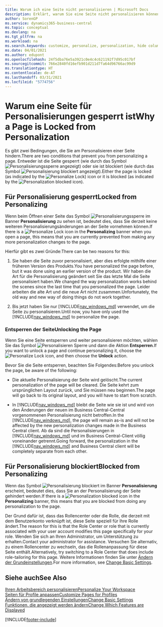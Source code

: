 ```yaml
---
title: Warum ich eine Seite nicht personalisieren | Microsoft Docs
description: Erklärt, warum Sie eine Seite nicht personalisieren können und was Sie tun können, um sie zu entsperren, sodass Sie sie anpassen können.
author: SorenGP
ms.service: dynamics365-business-central
ms.topic: conceptual
ms.devlang: na
ms.tgt_pltfrm: na
ms.workload: na
ms.search.keywords: customize, personalize, personalization, hide columns, remove fields, move fields
ms.date: 04/01/2021
ms.author: edupont
ms.openlocfilehash: 24f5dba76e5a3921c0e4c4c621192f7d95c017bf
ms.sourcegitcommit: 766e2840fd16efb901d211d7fa64d96766ac99d9
ms.translationtype: HT
ms.contentlocale: de-AT
ms.lasthandoff: 03/31/2021
ms.locfileid: "5774756"
---
```

# <a name="why-a-page-is-locked-from-personalization"></a><span data-ttu-id="8baf7-103">Warum eine Seite für Personalisierungen gesperrt ist</span><span class="sxs-lookup"><span data-stu-id="8baf7-103">Why a Page is Locked from Personalization</span></span>

<span data-ttu-id="8baf7-104">Es gibt zwei Bedingungen, die Sie am Personalisieren einer Seite hindern.</span><span class="sxs-lookup"><span data-stu-id="8baf7-104">There are two conditions that prevent you from personalizing a page.</span></span> <span data-ttu-id="8baf7-105">Entweder ist die Seite gesperrt (wie durch das Symbol ![Personalisierungssperre](media/personalization-lock-icon.png "Personalisieren sperren") angezeigt) oder sie ist blockiert (wie durch das Symbol ![Personalisierung blockiert](media/personalization-blocked-icon.png "Personalisierung blockiert") angezeigt).</span><span class="sxs-lookup"><span data-stu-id="8baf7-105">Either the page is locked (as indicated by the ![Personalize Lock](media/personalization-lock-icon.png "Personalize lock")) icon or it is blocked (as indicated by the ![Personalization blocked](media/personalization-blocked-icon.png "Personalization blocked") icon).</span></span>

## <a name="locked-from-personalizing"></a><span data-ttu-id="8baf7-106">Für Personalisierung gesperrt</span><span class="sxs-lookup"><span data-stu-id="8baf7-106">Locked from Personalizing</span></span>

<span data-ttu-id="8baf7-107">Wenn beim Öffnen einer Seite das Symbol ![Personalisierungssperre](media/personalization-lock-icon.png "Personalisieren sperren") im Banner **Personalisierung** zu sehen ist, bedeutet dies, dass Sie derzeit keine weiteren Personalisierungsänderungen an der Seite vornehmen können.</span><span class="sxs-lookup"><span data-stu-id="8baf7-107">If there is a ![Personalize Lock](media/personalization-lock-icon.png "Personalize lock") icon in the **Personalizing** banner when you open a page, this means that you are currently prevented from making any more personalization changes to the page.</span></span>

<!-- This is because we changed the way personalization works behind the scenes since the last time that you personalized the page. Unfortunately, the old way and new of doing things do not work together.

The page currently includes the last personalization changes that you made. If you want to continue personalizing the page, then you can choose the lock icon and then **Unlock**. Just be aware that if you choose to unlock the page, the current personalization of the page will be cleared, and you will have to start from scratch.
-->

<span data-ttu-id="8baf7-108">Hierfür gibt es zwei Gründe:</span><span class="sxs-lookup"><span data-stu-id="8baf7-108">There can be two reasons for this:</span></span>

1. <span data-ttu-id="8baf7-109">Sie haben die Seite zuvor personalisiert, aber dies erfolgte mithilfe einer früheren Version des Produkts.</span><span class="sxs-lookup"><span data-stu-id="8baf7-109">You have personalized the page before, but it was done using an earlier version of the product.</span></span> <span data-ttu-id="8baf7-110">Wir haben die Art für die Personalisierung geändert seit Sie das letzte Mal die Seite personalisiert haben.</span><span class="sxs-lookup"><span data-stu-id="8baf7-110">We changed the way personalization works behind the scenes since the last time that you personalized the page.</span></span> <span data-ttu-id="8baf7-111">Leider arbeiten die alte Art und die neue Art nicht zusammen.</span><span class="sxs-lookup"><span data-stu-id="8baf7-111">Unfortunately, the old way and new way of doing things do not work together.</span></span>

2. <span data-ttu-id="8baf7-112">Bis jetzt haben Sie nur [!INCLUDE[nav_windows_md](includes/nav_windows_md.md)] verwendet, um die Seite zu personalisieren.</span><span class="sxs-lookup"><span data-stu-id="8baf7-112">Until now, you have only used the [!INCLUDE[nav_windows_md](includes/nav_windows_md.md)] to personalize the page.</span></span>

### <a name="unlocking-the-page"></a><span data-ttu-id="8baf7-113">Entsperren der Seite</span><span class="sxs-lookup"><span data-stu-id="8baf7-113">Unlocking the Page</span></span>

<span data-ttu-id="8baf7-114">Wenn Sie eine Seite entsperren und weiter personalisieren möchten, wählen Sie das Symbol ![Personalisieren Sperre](media/personalization-lock-icon.png "Personalisieren sperren") und dann die Aktion **Entsperren**.</span><span class="sxs-lookup"><span data-stu-id="8baf7-114">If you want to unlock a page and continue personalizing it, choose the ![Personalize Lock](media/personalization-lock-icon.png "Personalize lock") icon, and then choose the **Unlock** action.</span></span>  

<span data-ttu-id="8baf7-115">Bevor Sie die Seite entsperren, beachten Sie Folgendes:</span><span class="sxs-lookup"><span data-stu-id="8baf7-115">Before you unlock the page, be aware of the following:</span></span>

- <span data-ttu-id="8baf7-116">Die aktuelle Personalisierung der Seite wird gelöscht.</span><span class="sxs-lookup"><span data-stu-id="8baf7-116">The current personalization of the page will be cleared.</span></span> <span data-ttu-id="8baf7-117">Die Seite kehrt zum ursprünglichen Layout zurück, und Sie müssen neu beginnen.</span><span class="sxs-lookup"><span data-stu-id="8baf7-117">The page will go back to its original layout, and you will have to start from scratch.</span></span>

- <span data-ttu-id="8baf7-118">In [!INCLUDE[nav_windows_md](includes/nav_windows_md.md)] bleibt die Seite wie sie ist und wird von den Änderungen der neuen im Business Central-Central vorgenommenen Personalisierung nicht betroffen.</span><span class="sxs-lookup"><span data-stu-id="8baf7-118">In the [!INCLUDE[nav_windows_md](includes/nav_windows_md.md)], the page will remain as-is and will not be affected by the new personalization changes made in the Business Central client.</span></span> <span data-ttu-id="8baf7-119">Ab da sind die Personalisierungen in [!INCLUDE[nav_windows_md](includes/nav_windows_md.md)] und im Business Central-Client völlig voneinander getrennt.</span><span class="sxs-lookup"><span data-stu-id="8baf7-119">Going forward, the personalization in the [!INCLUDE[nav_windows_md](includes/nav_windows_md.md)] and Business Central client will be completely separate from each other.</span></span>

## <a name="blocked-from-personalizing"></a><span data-ttu-id="8baf7-120">Für Personalisierung blockiert</span><span class="sxs-lookup"><span data-stu-id="8baf7-120">Blocked from Personalizing</span></span>

<span data-ttu-id="8baf7-121">Wenn das Symbol ![Personalisierung blockiert](media/personalization-blocked-icon.png "Personalisierung blockiert") im Banner **Personalisierung** erscheint, bedeutet dies, dass Sie an der Personalisierung der Seite gehindert werden.</span><span class="sxs-lookup"><span data-stu-id="8baf7-121">If there is a ![Personalization blocked](media/personalization-blocked-icon.png "Personalization blocked") icon in the **Personalizing** banner, this means that you are blocked from doing any personalization to the page.</span></span>

<!-- Only text is translated, so removing this image for non-English UX reasons.  ![Personalize blocked](media/personalization-blocked.png "Personalize lock") -->

<span data-ttu-id="8baf7-122">Der Grund dafür ist, dass das Rollencenter oder die Rolle, die derzeit mit dem Benutzerkonto verknüpft ist, diese Seite speziell für Ihre Rolle ändert.</span><span class="sxs-lookup"><span data-stu-id="8baf7-122">The reason for this is that the Role Center or role that is currently associated with your user account modifies this page specifically for your role.</span></span> <span data-ttu-id="8baf7-123">Wenden Sie sich an Ihren Administrator, um Unterstützung zu erhalten.</span><span class="sxs-lookup"><span data-stu-id="8baf7-123">Contact your administrator for assistance.</span></span> <span data-ttu-id="8baf7-124">Versuchen Sie alternativ, zu einem Rollencenter zu wechseln, das die Rollenanpassung für diese Seite enthält.</span><span class="sxs-lookup"><span data-stu-id="8baf7-124">Alternatively, try switching to a Role Center that does include role-tailoring for this page.</span></span> <span data-ttu-id="8baf7-125">Weitere Informationen finden Sie unter [Ändern der Grundeinstellungen](ui-change-basic-settings.md).</span><span class="sxs-lookup"><span data-stu-id="8baf7-125">For more information, see [Change Basic Settings](ui-change-basic-settings.md).</span></span>

## <a name="see-also"></a><span data-ttu-id="8baf7-126">Siehe auch</span><span class="sxs-lookup"><span data-stu-id="8baf7-126">See Also</span></span>
[<span data-ttu-id="8baf7-127">Ihren Arbeitsbereich personalisieren</span><span class="sxs-lookup"><span data-stu-id="8baf7-127">Personalize Your Workspace</span></span>](ui-personalization-user.md)  
[<span data-ttu-id="8baf7-128">Seiten für Profile anpassen</span><span class="sxs-lookup"><span data-stu-id="8baf7-128">Customize Pages for Profiles</span></span>](ui-personalization-manage.md)  
[<span data-ttu-id="8baf7-129">Ändern von grundlegenden Einstellungen</span><span class="sxs-lookup"><span data-stu-id="8baf7-129">Change Basic Settings</span></span>](ui-change-basic-settings.md)  
[<span data-ttu-id="8baf7-130">Funktionen, die angezeigt werden ändern</span><span class="sxs-lookup"><span data-stu-id="8baf7-130">Change Which Features are Displayed</span></span>](ui-experiences.md)  


[!INCLUDE[footer-include](includes/footer-banner.md)]